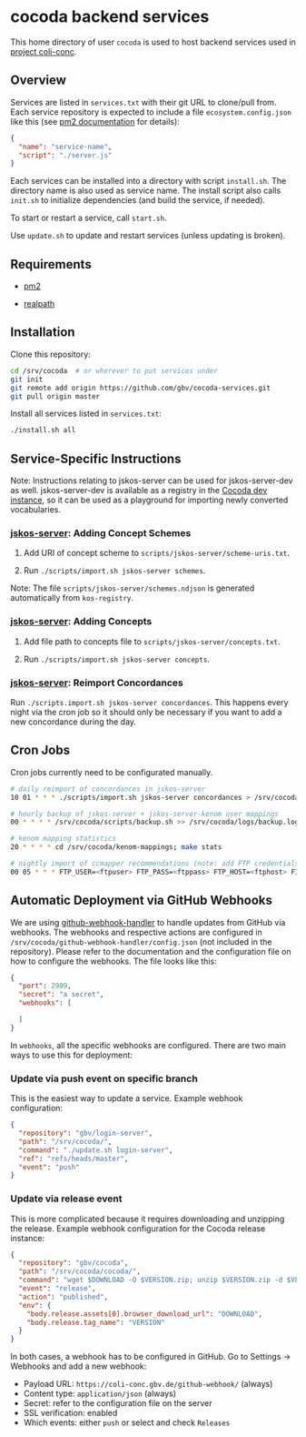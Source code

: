 # cocoda backend services

This home directory of user `cocoda` is used to host backend services used in
[project coli-conc](https://coli-conc.gbv.de/).

## Overview

Services are listed in `services.txt` with their git URL to clone/pull from.
Each service repository is expected to include a file `ecosystem.config.json`
like this (see [pm2 documentation] for details):

```json
{
  "name": "service-name",
  "script": "./server.js"
}
```

[pm2 documentation]: http://pm2.keymetrics.io/docs/usage/application-declaration/

Each services can be installed into a directory with script `install.sh`.
The directory name is also used as service name. The install script also
calls `init.sh` to initialize dependencies (and build the service, if needed).

To start or restart a service, call `start.sh`.

Use `update.sh` to update and restart services (unless updating is broken).

## Requirements

* [pm2](http://pm2.keymetrics.io/)

* [realpath](http://man7.org/linux/man-pages/man1/realpath.1.html)

## Installation

Clone this repository:

```bash
cd /srv/cocoda  # or wherever to put services under
git init
git remote add origin https://github.com/gbv/cocoda-services.git
git pull origin master
```

Install all services listed in `services.txt`:

```bash
./install.sh all
```

## Service-Specific Instructions

[jskos-server]: https://github.com/gbv/jskos-server

Note: Instructions relating to jskos-server can be used for jskos-server-dev as well. jskos-server-dev is available as a registry in the [Cocoda dev instance](https://coli-conc.gbv.de/cocoda/dev/), so it can be used as a playground for importing newly converted vocabularies.

### [jskos-server]: Adding Concept Schemes

1. Add URI of concept scheme to `scripts/jskos-server/scheme-uris.txt`.

1. Run `./scripts/import.sh jskos-server schemes`.

Note: The file `scripts/jskos-server/schemes.ndjson` is generated automatically from `kos-registry`.

### [jskos-server]: Adding Concepts

1. Add file path to concepts file to `scripts/jskos-server/concepts.txt`.

1. Run `./scripts/import.sh jskos-server concepts`.

### [jskos-server]: Reimport Concordances

Run `./scripts.import.sh jskos-server concordances`. This happens every night via the cron job so it should only be necessary if you want to add a new concordance during the day.

## Cron Jobs
Cron jobs currently need to be configurated manually.

```bash
# daily reimport of concordances in jskos-server
10 01 * * * ./scripts/import.sh jskos-server concordances > /srv/cocoda/logs/jskos-server_concordances.log

# hourly backup of jskos-server + jskos-server-kenom user mappings
00 * * * * /srv/cocoda/scripts/backup.sh >> /srv/cocoda/logs/backup.log

# kenom mapping statistics
20 * * * * cd /srv/cocoda/kenom-mappings; make stats

# nightly import of ccmapper recommendations (note: add FTP credentials!)
00 05 * * * FTP_USER=<ftpuser> FTP_PASS=<ftppass> FTP_HOST=<ftphost> FILE=generated SERVER_PATH=/srv/cocoda/jskos-server-ccmapper SERVER_RESET=yes /srv/cocoda/scripts/import.sh jskos-server-ccmapper mappings > /srv/cocoda/logs/jskos-server-ccmapper_mappings.log
```

## Automatic Deployment via GitHub Webhooks
We are using [github-webhook-handler](https://github.com/gbv/github-webhook-handler) to handle updates from GitHub via webhooks. The webhooks and respective actions are configured in `/srv/cocoda/github-webhook-handler/config.json` (not included in the repository). Please refer to the documentation and the configuration file on how to configure the webhooks. The file looks like this:

```json
{
  "port": 2999,
  "secret": "a secret",
  "webhooks": [

  ]
}
```

In `webhooks`, all the specific webhooks are configured. There are two main ways to use this for deployment:

### Update via push event on specific branch
This is the easiest way to update a service. Example webhook configuration:

```json
{
  "repository": "gbv/login-server",
  "path": "/srv/cocoda/",
  "command": "./update.sh login-server",
  "ref": "refs/heads/master",
  "event": "push"
}
```

### Update via release event
This is more complicated because it requires downloading and unzipping the release. Example webhook configuration for the Cocoda release instance:

```json
{
  "repository": "gbv/cocoda",
  "path": "/srv/cocoda/cocoda/",
  "command": "wget $DOWNLOAD -O $VERSION.zip; unzip $VERSION.zip -d $VERSION-temp; mv $VERSION-temp/cocoda/ $VERSION; rm $VERSION.zip; rm -r $VERSION-temp; cp app/cocoda.json $VERSION/cocoda.json; rm app; ln -sf $VERSION app; ./updateBuilds.sh",
  "event": "release",
  "action": "published",
  "env": {
    "body.release.assets[0].browser_download_url": "DOWNLOAD",
    "body.release.tag_name": "VERSION"
  }
}
```

In both cases, a webhook has to be configured in GitHub. Go to Settings -> Webhooks and add a new webhook:

- Payload URL: `https://coli-conc.gbv.de/github-webhook/` (always)
- Content type: `application/json` (always)
- Secret: refer to the configuration file on the server
- SSL verification: enabled
- Which events: either `push` or select and check `Releases`

